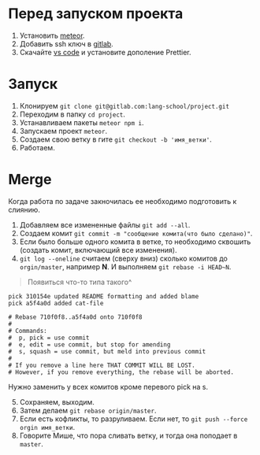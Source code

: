 # Перед запуском проекта

1. Установить [meteor](https://www.meteor.com/install).
0. Добавить ssh ключ в [gitlab](https://gitlab.com/profile/keys).
3. Скачайте [vs code](https://code.visualstudio.com/) и установите дополение Prettier.

# Запуск 

1. Клонируем `git clone git@gitlab.com:lang-school/project.git`
1. Переходим в папку `cd project`.
1. Устанавливаем пакеты `meteor npm i`.
1. Запускаем проект `meteor`.
5. Создаем свою ветку в гите `git checkout -b 'имя_ветки'`.
1. Работаем.

# Merge
Когда работа по задаче закночилась ее необходимо подготовить к слиянию.

1. Добавляем все измененные файлы `git add --all`.
2. Создаем комит `git commit -m "сообщение комита(что было сделано)"`.
3. Если было больше одного комита в ветке, то необходимо сквошить (создать комит, включающий все изменения).
1. `git log --oneline` считаем (сверху вниз) сколько комитов до `orgin/master`, например **N**. И выполняем `git rebase -i HEAD~N`.

> Появиться что-то типа такого^

```pick f7f3f6d changed my name a bit
pick 310154e updated README formatting and added blame
pick a5f4a0d added cat-file

# Rebase 710f0f8..a5f4a0d onto 710f0f8
#
# Commands:
#  p, pick = use commit
#  e, edit = use commit, but stop for amending
#  s, squash = use commit, but meld into previous commit
#
# If you remove a line here THAT COMMIT WILL BE LOST.
# However, if you remove everything, the rebase will be aborted.
```
Нужно заменить у всех комитов кроме перевого pick на s.

5. Сохраняем, выходим.
5. Затем делаем `git rebase origin/master`.
6. Если есть кофликты, то разруливаем. Если нет, то `git push --force orgin имя_ветки`.
1. Говорите Мише, что пора сливать ветку, и тогда она поподает в `master`.




